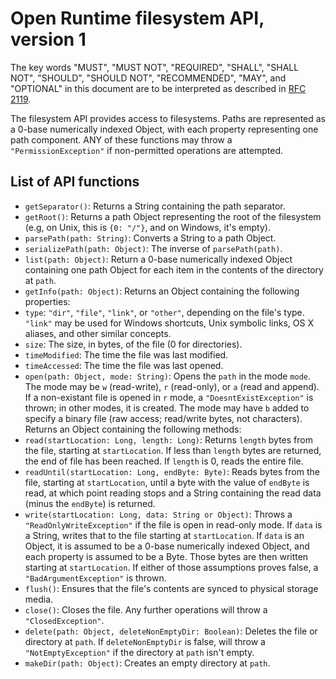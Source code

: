 Open Runtime filesystem API, version 1
======================================
The key words "MUST", "MUST NOT", "REQUIRED", "SHALL", "SHALL NOT", "SHOULD", "SHOULD NOT", "RECOMMENDED", "MAY", and "OPTIONAL" in this document are to be interpreted as described in [RFC 2119](http://www.ietf.org/rfc/rfc2119.txt).

The filesystem API provides access to filesystems. Paths are represented as a 0-base numerically indexed Object, with each property representing one path component. ANY of these functions may throw a `"PermissionException"` if non-permitted operations are attempted.

List of API functions
---------------------

 * `getSeparator()`: Returns a String containing the path separator.
 * `getRoot()`: Returns a path Object representing the root of the filesystem (e.g, on Unix, this is `{0: "/"}`, and on Windows, it's empty).
 * `parsePath(path: String)`: Converts a String to a path Object.
 * `serializePath(path: Object)`: The inverse of `parsePath(path)`.
 * `list(path: Object)`: Return a 0-base numerically indexed Object containing one path Object for each item in the contents of the directory at `path`.
 * `getInfo(path: Object)`: Returns an Object containing the following properties:
  * `type`: `"dir"`, `"file"`, `"link"`, or `"other"`, depending on the file's type. `"link"` may be used for Windows shortcuts, Unix symbolic links, OS X aliases, and other similar concepts.
  * `size`: The size, in bytes, of the file (0 for directories).
  * `timeModified`: The time the file was last modified.
  * `timeAccessed`: The time the file was last opened.
 * `open(path: Object, mode: String)`: Opens the `path` in the mode `mode`. The mode may be `w` (read-write), `r` (read-only), or `a` (read and append). If a non-existant file is opened in `r` mode, a `"DoesntExistException"` is thrown; in other modes, it is created. The mode may have `b` added to specify a binary file (raw access; read/write bytes, not characters). Returns an Object containing the following methods:
  * `read(startLocation: Long, length: Long)`: Returns `length` bytes from the file, starting at `startLocation`. If less than `length` bytes are returned, the end of file has been reached. If `length` is 0, reads the entire file.
  * `readUntil(startLocation: Long, endByte: Byte)`: Reads bytes from the file, starting at `startLocation`, until a byte with the value of `endByte` is read, at which point reading stops and a String containing the read data (minus the `endByte`) is returned.
  * `write(startLocation: Long, data: String or Object)`: Throws a `"ReadOnlyWriteException"` if the file is open in read-only mode. If `data` is a String, writes that to the file starting at `startLocation`. If `data` is an Object, it is assumed to be a 0-base numerically indexed Object, and each property is assumed to be a Byte. Those bytes are then written starting at `startLocation`. If either of those assumptions proves false, a `"BadArgumentException"` is thrown.
  * `flush()`: Ensures that the file's contents are synced to physical storage media.
  * `close()`: Closes the file. Any further operations will throw a `"ClosedException"`.
 * `delete(path: Object, deleteNonEmptyDir: Boolean)`: Deletes the file or directory at `path`. If `deleteNonEmptyDir` is false, will throw a `"NotEmptyException"` if the directory at `path` isn't empty.
 * `makeDir(path: Object)`: Creates an empty directory at `path`.
